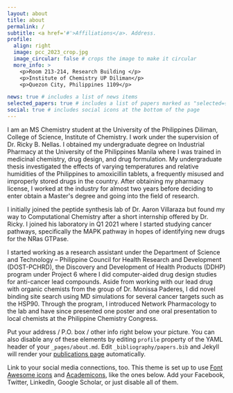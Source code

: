 ```yaml
---
layout: about
title: about
permalink: /
subtitle: <a href='#'>Affiliations</a>. Address.
profile:
  align: right
  image: pcc_2023_crop.jpg
  image_circular: false # crops the image to make it circular
  more_info: >
    <p>Room 213-214, Research Building </p>
    <p>Institute of Chemistry UP Diliman</p>
    <p>Quezon City, Philippines 1109</p>

news: true # includes a list of news items
selected_papers: true # includes a list of papers marked as "selected={true}"
social: true # includes social icons at the bottom of the page
---
```


I am an MS Chemistry student at the University of the Philippines Diliman, College of Science, Institute of Chemistry. I work under the supervision of Dr. Ricky B. Nellas. I obtained my undergraduate degree on Industrial Pharmacy at the University of the Philippines Manila where I was trained in medicinal chemistry, drug design, and drug formulation. My undergraduate thesis investigated the effects of varying temperatures and relative humidities of the Philippines to amoxicillin tablets, a frequently misused and improperly stored drugs in the country. After obtaining my pharmacy license, I worked at the industry for almost two years before deciding to enter obtain a Master's degree and going into the field of research.

I initially joined the peptide synthesis lab of Dr. Aaron Villaraza but found my way to Computational Chemistry after a short internship offered by Dr. Ricky. I joined his laboratory in Q1 2021 where I started studying cancer pathways, specifically the MAPK pathway in hopes of identifying new drugs for the NRas GTPase. 

I started working as a research assistant under the Department of Science and Technology – Philippine Council for Health Research and Development (DOST-PCHRD), the Discovery and Development of Health Products (DDHP) program under Project 6 where I did computer-aided drug design studies for anti-cancer lead compounds. Aside from working with our lead drug with organic chemists from the group of Dr. Monissa Paderes, I did novel binding site search using MD simulations for several cancer targets such as the HSP90. Through the program, I introduced Network Pharmacology to the lab and have since presented one poster and one oral presentation to local chemists at the Philippine Chemistry Congress.

Put your address / P.O. box / other info right below your picture. You can also disable any of these elements by editing `profile` property of the YAML header of your `_pages/about.md`. Edit `_bibliography/papers.bib` and Jekyll will render your [publications page](/al-folio/publications/) automatically.

Link to your social media connections, too. This theme is set up to use [Font Awesome icons](https://fontawesome.com/) and [Academicons](https://jpswalsh.github.io/academicons/), like the ones below. Add your Facebook, Twitter, LinkedIn, Google Scholar, or just disable all of them.
